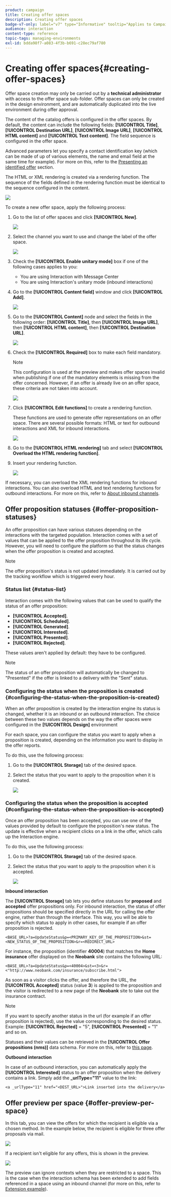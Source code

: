 ```yaml
---
product: campaign
title: Creating offer spaces
description: Creating offer spaces
badge-v7-only: label="v7" type="Informative" tooltip="Applies to Campaign Classic v7 only"
audience: interaction
content-type: reference
topic-tags: managing-environments
exl-id: bdda98f7-a083-4f3b-b691-c28ec79af780
---
```

# Creating offer spaces{#creating-offer-spaces}



Offer space creation may only be carried out by a **technical administrator** with access to the offer space sub-folder. Offer spaces can only be created in the design environment, and are automatically duplicated into the live environment during offer approval.

The content of the catalog offers is configured in the offer spaces. By default, the content can include the following fields: **[!UICONTROL Title]**, **[!UICONTROL Destination URL]**, **[!UICONTROL Image URL]**, **[!UICONTROL HTML content]** and **[!UICONTROL Text content]**. The field sequence is configured in the offer space.

Advanced parameters let you specify a contact identification key (which can be made of up of various elements, the name and email field at the same time for example). For more on this, refer to the [Presenting an identified offer](../../interaction/using/integration-via-javascript--client-side-.md#presenting-an-identified-offer) section.

The HTML or XML rendering is created via a rendering function. The sequence of the fields defined in the rendering function must be identical to the sequence configured in the content.

![](assets/offer_space_create_009.png)

To create a new offer space, apply the following process:

1. Go to the list of offer spaces and click **[!UICONTROL New]**.

   ![](assets/offer_space_create_001.png)

1. Select the channel you want to use and change the label of the offer space.

   ![](assets/offer_space_create_002.png)

1. Check the **[!UICONTROL Enable unitary mode]** box if one of the following cases applies to you:

    * You are using Interaction with Message Center
    * You are using Interaction's unitary mode (inbound interactions)

1. Go to the **[!UICONTROL Content field]** window and click **[!UICONTROL Add]**.

   ![](assets/offer_space_create_003.png)

1. Go to the **[!UICONTROL Content]** node and select the fields in the following order: **[!UICONTROL Title]**, then **[!UICONTROL Image URL]**, then **[!UICONTROL HTML content]**, then **[!UICONTROL Destination URL]**.

   ![](assets/offer_space_create_004.png)

1. Check the **[!UICONTROL Required]** box to make each field mandatory.

   >[!NOTE]
   >
   >This configuration is used at the preview and makes offer spaces invalid when publishing if one of the mandatory elements is missing from the offer concerned. However, if an offer is already live on an offer space, these criteria are not taken into account.

   ![](assets/offer_space_create_005.png)

1. Click **[!UICONTROL Edit functions]** to create a rendering function.

   These functions are used to generate offer representations on an offer space. There are several possible formats: HTML or text for outbound interactions and XML for inbound interactions.

   ![](assets/offer_space_create_006.png)

1. Go to the **[!UICONTROL HTML rendering]** tab and select **[!UICONTROL Overload the HTML rendering function]**.
1. Insert your rendering function.

   ![](assets/offer_space_create_007.png)

If necessary, you can overload the XML rendering functions for inbound interactions. You can also overload HTML and text rendering functions for outbound interactions. For more on this, refer to [About inbound channels](../../interaction/using/about-inbound-channels.md).

## Offer proposition statuses {#offer-proposition-statuses}

An offer proposition can have various statuses depending on the interactions with the targeted population. Interaction comes with a set of values that can be applied to the offer proposition throughout its life cycle. However, you will need to configure the platform so that the status changes when the offer proposition is created and accepted.

>[!NOTE]
>
>The offer proposition's status is not updated immediately. It is carried out by the tracking workflow which is triggered every hour.

### Status list {#status-list}

Interaction comes with the following values that can be used to qualify the status of an offer proposition:

* **[!UICONTROL Accepted]**.
* **[!UICONTROL Scheduled]**.
* **[!UICONTROL Generated]**.
* **[!UICONTROL Interested]**.
* **[!UICONTROL Presented]**.
* **[!UICONTROL Rejected]**.

These values aren't applied by default: they have to be configured.

>[!NOTE]
>
>The status of an offer proposition will automatically be changed to "Presented" if the offer is linked to a delivery with the "Sent" status.

### Configuring the status when the proposition is created {#configuring-the-status-when-the-proposition-is-created}

When an offer proposition is created by the interaction engine its status is changed, whether it is an inbound or an outbound interaction. The choice between these two values depends on the way the offer spaces were configured in the **[!UICONTROL Design]** environment

For each space, you can configure the status you want to apply when a proposition is created, depending on the information you want to display in the offer reports.

To do this, use the following process:

1. Go to the **[!UICONTROL Storage]** tab of the desired space.
1. Select the status that you want to apply to the proposition when it is created.

   ![](assets/offer_update_status_001.png)

### Configuring the status when the proposition is accepted {#configuring-the-status-when-the-proposition-is-accepted}

Once an offer proposition has been accepted, you can use one of the values provided by default to configure the proposition's new status. The update is effective when a recipient clicks on a link in the offer, which calls up the Interaction engine.

To do this, use the following process:

1. Go to the **[!UICONTROL Storage]** tab of the desired space.
1. Select the status that you want to apply to the proposition when it is accepted.

   ![](assets/offer_update_status_002.png)

**Inbound interaction**

The **[!UICONTROL Storage]** tab lets you define statuses for **proposed** and **accepted** offer propositions only. For inbound interaction, the status of offer propositions should be specified directly in the URL for calling the offer engine, rather than through the interface. This way, you will be able to specify which status to apply in other cases, for example if an offer proposition is rejected.

```
<BASE_URL>?a=UpdateStatus&p=<PRIMARY_KEY_OF_THE_PROPOSITION>&st=<NEW_STATUS_OF_THE_PROPOSITION>&r=<REDIRECT_URL>
```

For instance, the proposition (identifier **40004**) that matches the **Home insurance** offer displayed on the **Neobank** site contains the following URL:

```
<BASE_URL>?a=UpdateStatus&p=<40004>&st=<3>&r=<"http://www.neobank.com/insurance/subscribe.html">
```

As soon as a visitor clicks the offer, and therefore the URL, the **[!UICONTROL Accepted]** status (value **3**) is applied to the proposition and the visitor is redirected to a new page of the **Neobank** site to take out the insurance contract.

>[!NOTE]
>
>If you want to specify another status in the url (for example if an offer proposition is rejected), use the value corresponding to the desired status. Example: **[!UICONTROL Rejected]** = "5", **[!UICONTROL Presented]** = "1" and so on.
>
>Statuses and their values can be retrieved in the **[!UICONTROL Offer propositions (nms)]** data schema. For more on this, refer to [this page](../../configuration/using/data-schemas.md).

**Outbound interaction**

In case of an outbound interaction, you can automatically apply the **[!UICONTROL Interested]** status to an offer proposition when the delivery contains a link. Simply add the **_urlType="11"** value to the link:

```
<a _urlType="11" href="<DEST_URL>">Link inserted into the delivery</a>
```

## Offer preview per space {#offer-preview-per-space}

In this tab, you can view the offers for which the recipient is eligible via a chosen method. In the example below, the recipient is eligible for three offer proposals via mail.

![](assets/offer_space_overview_002.png)

If a recipient isn't eligible for any offers, this is shown in the preview.

![](assets/offer_space_overview_001.png)

The preview can ignore contexts when they are restricted to a space. This is the case when the interaction schema has been extended to add fields referenced in a space using an inbound channel (for more on this, refer to [Extension example](../../interaction/using/extension-example.md)).
